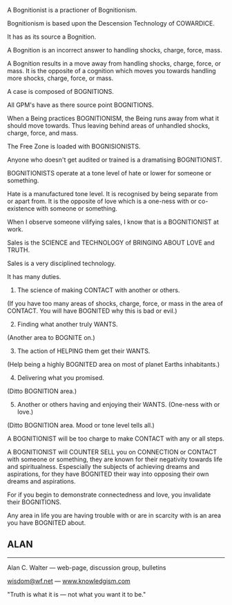 
A Bognitionist is a practioner of Bognitionism.

Bognitionism is based upon the Descension Technology of
COWARDICE.

It has as its source a Bognition.

A Bognition is an incorrect answer to handling shocks, charge,
force, mass.

A Bognition results in a move away from handling shocks, charge,
force, or mass.  It is the opposite of a cognition which moves you
towards handling more shocks, charge, force, or mass.

A case is composed of BOGNITIONS.

All GPM's have as there source point BOGNITIONS.

When a Being practices BOGNITIONISM, the Being runs away from
what it should move towards.  Thus leaving behind areas of unhandled
shocks, charge, force, and mass.

The Free Zone is loaded with BOGNISIONISTS.

Anyone who doesn't get audited or trained is a dramatising
BOGNITIONIST.

BOGNITIONISTS operate at a tone level of hate or lower for
someone or something.

Hate is a manufactured tone level.  It is recognised by being
separate from or apart from.  It is the opposite of love which is a
one-ness with or co-existence with someone or something.

When I observe someone vilifying sales, I know that is a
BOGNITIONIST at work.

Sales is the SCIENCE and TECHNOLOGY of BRINGING ABOUT LOVE and
TRUTH.

Sales is a very disciplined technology.

It has many duties.

1.  The science of making CONTACT with another or others.

(If you have too many areas of shocks, charge, force, or mass in
the area of CONTACT.  You will have BOGNITED why this is bad or evil.)

2.  Finding what another truly WANTS.

(Another area to BOGNITE on.)

3.  The action of HELPING them get their WANTS.

(Help being a highly BOGNITED area on most of planet Earths
inhabitants.)

4.  Delivering what you promised.

(Ditto BOGNITION area.)

5.  Another or others having and enjoying their WANTS.  (One-ness
with or love.)

(Ditto BOGNITION area.  Mood or tone level tells all.)

A BOGNITIONIST will be too charge to make CONTACT with any or all
steps.

A BOGNITIONIST will COUNTER SELL you on CONNECTION or CONTACT
with someone or something, they are known for their negativity towards
life and spiritualness.  Espescially the subjects of achieving dreams
and aspirations, for they have BOGNITED their way into opposing their
own dreams and aspirations.

For if you begin to demonstrate connectedness and love, you
invalidate their BOGNITIONS.

Any area in life you are having trouble with or are in scarcity
with is an area you have BOGNITED about.

## ALAN

---

Alan C. Walter — web-page, discussion group, bulletins

wisdom@wf.net — www.knowledgism.com

"Truth is what it is — not what you want it to be."
